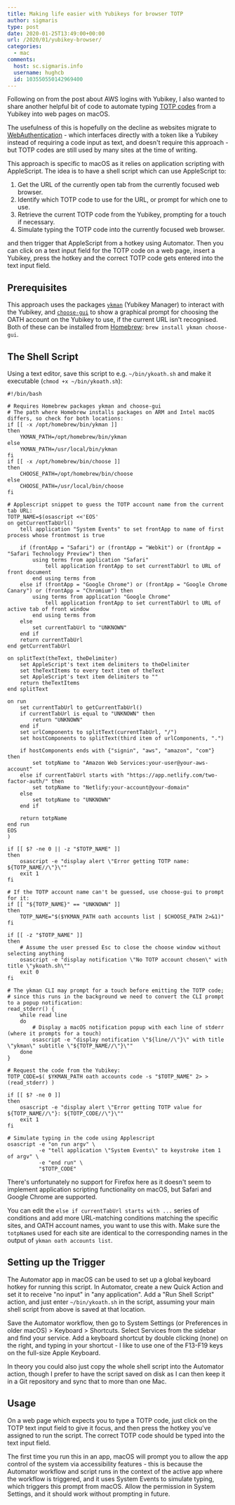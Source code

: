 ```yaml
---
title: Making life easier with Yubikeys for browser TOTP
author: sigmaris
type: post
date: 2020-01-25T13:49:00+00:00
url: /2020/01/yubikey-browser/
categories:
  - mac
comments:
  host: sc.sigmaris.info
  username: hughcb
  id: 103550550142969400
---
```

Following on from the post about AWS logins with Yubikey, I also wanted to share another helpful bit of code to automate typing [TOTP codes][1] from a Yubikey into web pages on macOS.

The usefulness of this is hopefully on the decline as websites migrate to [WebAuthentication][2] - which interfaces directly with a token like a Yubikey instead of requiring a code input as text, and doesn't require this approach - but TOTP codes are still used by many sites at the time of writing.

This approach is specific to macOS as it relies on application scripting with AppleScript. The idea is to have a shell script which can use AppleScript to:

1. Get the URL of the currently open tab from the currently focused web browser.
1. Identify which TOTP code to use for the URL, or prompt for which one to use.
1. Retrieve the current TOTP code from the Yubikey, prompting for a touch if necessary.
1. Simulate typing the TOTP code into the currently focused web browser.

and then trigger that AppleScript from a hotkey using Automator. Then you can click on a text input field for the TOTP code on a web page, insert a Yubikey, press the hotkey and the correct TOTP code gets entered into the text input field.

## Prerequisites

This approach uses the packages [`ykman`][3] (Yubikey Manager) to interact with the Yubikey, and [`choose-gui`][4] to show a graphical prompt for choosing the OATH account on the Yubikey to use, if the current URL isn't recognised. Both of these can be installed from [Homebrew][5]: `brew install ykman choose-gui`.

## The Shell Script

Using a text editor, save this script to e.g. `~/bin/ykoath.sh` and make it executable (`chmod +x ~/bin/ykoath.sh`):

```shell
#!/bin/bash

# Requires Homebrew packages ykman and choose-gui
# The path where Homebrew installs packages on ARM and Intel macOS differs, so check for both locations:
if [[ -x /opt/homebrew/bin/ykman ]]
then
	YKMAN_PATH=/opt/homebrew/bin/ykman
else
	YKMAN_PATH=/usr/local/bin/ykman
fi
if [[ -x /opt/homebrew/bin/choose ]]
then
	CHOOSE_PATH=/opt/homebrew/bin/choose
else
	CHOOSE_PATH=/usr/local/bin/choose
fi

# Applescript snippet to guess the TOTP account name from the current tab URL:
TOTP_NAME=$(osascript <<'EOS'
on getCurrentTabUrl()
	tell application "System Events" to set frontApp to name of first process whose frontmost is true
	
	if (frontApp = "Safari") or (frontApp = "Webkit") or (frontApp = "Safari Technology Preview") then
		using terms from application "Safari"
			tell application frontApp to set currentTabUrl to URL of front document
		end using terms from
	else if (frontApp = "Google Chrome") or (frontApp = "Google Chrome Canary") or (frontApp = "Chromium") then
		using terms from application "Google Chrome"
			tell application frontApp to set currentTabUrl to URL of active tab of front window
		end using terms from
	else
		set currentTabUrl to "UNKNOWN"
	end if
	return currentTabUrl
end getCurrentTabUrl

on splitText(theText, theDelimiter)
	set AppleScript's text item delimiters to theDelimiter
	set theTextItems to every text item of theText
	set AppleScript's text item delimiters to ""
	return theTextItems
end splitText

on run
	set currentTabUrl to getCurrentTabUrl()
	if currentTabUrl is equal to "UNKNOWN" then
		return "UNKNOWN"
	end if
	set urlComponents to splitText(currentTabUrl, "/")
	set hostComponents to splitText(third item of urlComponents, ".")
	
	if hostComponents ends with {"signin", "aws", "amazon", "com"} then
		set totpName to "Amazon Web Services:your-user@your-aws-account"
	else if currentTabUrl starts with "https://app.netlify.com/two-factor-auth/" then
		set totpName to "Netlify:your-account@your-domain"
	else
		set totpName to "UNKNOWN"
	end if
	
	return totpName
end run
EOS
)

if [[ $? -ne 0 || -z "$TOTP_NAME" ]]
then
	osascript -e "display alert \"Error getting TOTP name: ${TOTP_NAME//\"}\""
	exit 1
fi

# If the TOTP account name can't be guessed, use choose-gui to prompt for it:
if [[ "${TOTP_NAME}" == "UNKNOWN" ]]
then
	TOTP_NAME="$($YKMAN_PATH oath accounts list | $CHOOSE_PATH 2>&1)"
fi

if [[ -z "$TOTP_NAME" ]]
then
	# Assume the user pressed Esc to close the choose window without selecting anything
	osascript -e "display notification \"No TOTP account chosen\" with title \"ykoath.sh\""
	exit 0
fi

# The ykman CLI may prompt for a touch before emitting the TOTP code;
# since this runs in the background we need to convert the CLI prompt to a popup notification:
read_stderr() {
	while read line
	do
		# Display a macOS notification popup with each line of stderr (where it prompts for a touch)
		osascript -e "display notification \"${line//\"}\" with title \"ykman\" subtitle \"${TOTP_NAME//\"}\""
	done
}

# Request the code from the Yubikey:
TOTP_CODE=$( $YKMAN_PATH oath accounts code -s "$TOTP_NAME" 2> >(read_stderr) )

if [[ $? -ne 0 ]]
then
	osascript -e "display alert \"Error getting TOTP value for ${TOTP_NAME//\"}: ${TOTP_CODE//\"}\""
	exit 1
fi

# Simulate typing in the code using Applescript
osascript -e "on run argv" \
		  -e "tell application \"System Events\" to keystroke item 1 of argv" \
		  -e "end run" \
		  "$TOTP_CODE"
```

There's unfortunately no support for Firefox here as it doesn't seem to implement application scripting functionality on macOS, but Safari and Google Chrome are supported.

You can edit the `else if currentTabUrl starts with ...` series of conditions and add more URL-matching conditions matching the specific sites, and OATH account names, you want to use this with. Make sure the `totpName`s used for each site are identical to the corresponding names in the output of `ykman oath accounts list`.

## Setting up the Trigger

The Automator app in macOS can be used to set up a global keyboard hotkey for running this script. In Automator, create a new Quick Action and set it to receive "no input" in "any application". Add a "Run Shell Script" action, and just enter `~/bin/ykoath.sh` in the script, assuming your main shell script from above is saved at that location.

Save the Automator workflow, then go to System Settings (or Preferences in older macOS) > Keyboard > Shortcuts. Select Services from the sidebar and find your service. Add a keyboard shortcut by double clicking (none) on the right, and typing in your shortcut - I like to use one of the F13-F19 keys on the full-size Apple Keyboard.

In theory you could also just copy the whole shell script into the Automator action, though I prefer to have the script saved on disk as I can then keep it in a Git repository and sync that to more than one Mac.

## Usage

On a web page which expects you to type a TOTP code, just click on the TOTP text input field to give it focus, and then press the hotkey you've assigned to run the script. The correct TOTP code should be typed into the text input field.

The first time you run this in an app, macOS will prompt you to allow the app control of the system via accessibility features - this is because the Automator workflow and script runs in the context of the active app where the workflow is triggered, and it uses System Events to simulate typing, which triggers this prompt from macOS. Allow the permission in System Settings, and it should work without prompting in future.

[1]: https://en.wikipedia.org/wiki/Time-based_One-time_Password_algorithm
[2]: https://webauthn.guide/
[3]: https://developers.yubico.com/yubikey-manager/
[4]: https://github.com/chipsenkbeil/choose
[5]: https://brew.sh/
